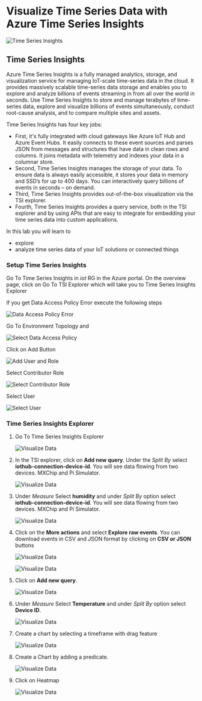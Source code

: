 # Visualize Time Series Data with Azure Time Series Insights

![Time Series Insights](images/timeseriesinsights.jpg)

## Time Series Insights

Azure Time Series Insights is a fully managed analytics, storage, and visualization service for managing IoT-scale time-series data in the cloud. It provides massively scalable time-series data storage and enables you to explore and analyze billions of events streaming in from all over the world in seconds. Use Time Series Insights to store and manage terabytes of time-series data, explore and visualize billions of events simultaneously, conduct root-cause analysis, and to compare multiple sites and assets.

Time Series Insights has four key jobs:

* First, it's fully integrated with cloud gateways like Azure IoT Hub and Azure Event Hubs. It easily connects to these event sources and parses JSON from messages and structures that have data in clean rows and columns. It joins metadata with telemetry and indexes your data in a columnar store.
* Second, Time Series Insights manages the storage of your data. To ensure data is always easily accessible, it stores your data in memory and SSD’s for up to 400 days. You can interactively query billions of events in seconds – on demand.
* Third, Time Series Insights provides out-of-the-box visualization via the TSI explorer. 
* Fourth, Time Series Insights provides a query service, both in the TSI explorer and by using APIs that are easy to integrate for embedding your time series data into custom applications.

In this lab you will learn to

* explore
* analyze time series data of your IoT solutions or connected things

### Setup Time Series Insights

Go To Time Series Insights in *iot* RG in the Azure portal. On the overview page, click on Go To TSI Explorer which will take you to Time Series Insights Explorer

If you get Data Access Policy Error execute the following steps

![Data Access Policy Error](images/16_data_access_poliy_error.png)

Go To Environment Topology and 

![Select Data Access Policy](images/15_data_access_policy.png)

Click on Add Button

![Add User and Role](images/17_add_user_role.png)

Select Contributor Role

![Select Contributor Role](images/18_select_controbutor_role.png)

Select User

![Select User](images/19_select_user.png)

### Time Series Insights Explorer

1. Go To Time Series Insights Explorer

   ![Visualize Data](images/05_GoTo_TSI_Explorer.png)

1. In the TSI explorer, click on **Add new query**. Under the *Split By* select **iothub-connection-device-id**. You will see data flowing from two devices. MXChip and Pi Simulator. 

   ![Visualize Data](images/06_Visual1.png)

1. Under *Measure* Select **humidity** and under *Split By* option select **iothub-connection-device-id**. You will see data flowing from two devices. MXChip and Pi Simulator.

   ![Visualize Data](images/07_Visual2.png)

1. Click on the **More actions** and select **Explore raw events**. You can download events in CSV and JSON format by clicking on **CSV or JSON** buttons

   ![Visualize Data](images/tsi_3.png)

   ![Visualize Data](images/tsi_4.png)

1. Click on **Add new query**.

   ![Visualize Data](images/tsi_5.png)

1. Under *Measure* Select **Temperature** and under *Split By* option select **Device ID**.

   ![Visualize Data](images/tsi_6.png)

1. Create a chart by selecting a timeframe with drag feature

   ![Visualize Data](images/12_Visual12.png)

1. Create a Chart by adding a predicate.

   ![Visualize Data](images/predicate.png)

1. Click on Heatmap

   ![Visualize Data](images/heatmap.png)
